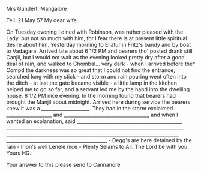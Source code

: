 Mrs Gundert, Mangalore

 Tell. 21 May 57
My dear wife

On Tuesday evening I dined with Robinson, was rather pleased with the Lady, but not so much with him, for I fear there is at present little spiritual desire about him. Yesterday morning to Ellatur in Fritz's bandy and by boat to Vadagara. Arrived late about 6 1/2 PM and bearers tho' posted drank still Canjii, but I would not wait as the evening looked pretty dry after a good deal of rain, and walked to Chombal... very dark - when I arrived before the* Compd the darkness was so great that I could not find the entrance; searched long with my stick - and storm and rain pouring went often into the ditch - at last the gate became visible - a little lamp in the kitchen helped me to go so far, and a servant led me by the hand into the dwelling house. 8 1/2 PM nice evening. In the morning found that bearers had brought the Manjil about midnight. Arrived here during service the bearers knew it was a ____________________. They had in the storm exclaimed ___________________ and ___________________________________, and when I wanted an explanation, said ____________________________________________ __________________________________________________________________________ ________________________________________________________________________ __________________________________________ - Degg's are here detained by the rain - Irion's well Lenele nice - Plenty Selams to All. The Lord be with you
 Yours HG.

Your answer to this please send to Cannanore

